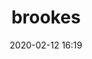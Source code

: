 ---
layout: post
title: brookes
date: 2020-02-12 16:19
published: false
header_feature_image:
caption:
pinned: 
tags:    # use [tag1,tag2]
---